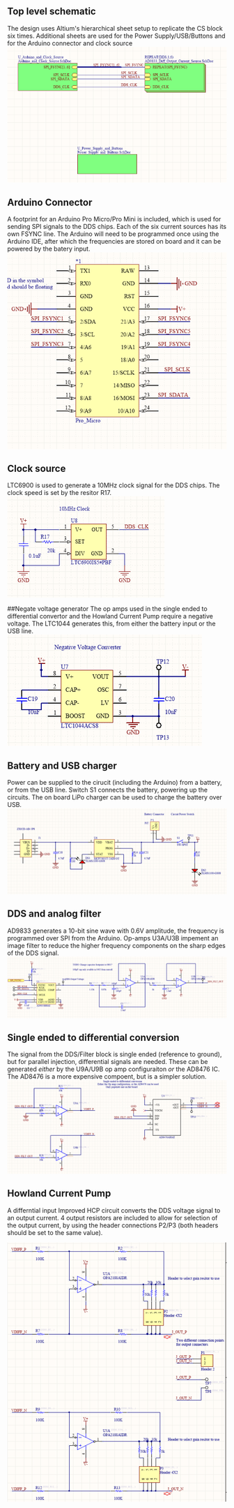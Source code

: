 ## Top level schematic
The design uses Altium's hierarchical sheet setup to replicate the CS block six times.
Additional sheets are used for the Power Supply/USB/Buttons and for the Arduino connector and clock source
![TOP](https://github.com/EIT-team/Parallel_CS_Altium/blob/master/doc/images/top_level.PNG)

## Arduino Connector
A footprint for an Arduino Pro Micro/Pro Mini is included, which is used for sending SPI signals to the DDS chips. Each of the six current sources has its own FSYNC line.
The Arduino will need to be programmed once using the Arduino IDE, after which the frequencies are stored on board and it can be powered by the batery input.
![ARDUINO](https://github.com/EIT-team/Parallel_CS_Altium/blob/master/doc/images/Arduino.png)

## Clock source
LTC6900 is used to generate a 10MHz clock signal for the DDS chips.  The clock speed is set by the resitor R17.
![CLOCK](https://github.com/EIT-team/Parallel_CS_Altium/blob/master/doc/images/Clock.png)

##Negate voltage generator
The op amps used in the single ended to differential convertor and the Howland Current Pump require a negative voltage. The LTC1044 generates this, from either the battery input or the USB line.
![VOLTAGE](https://github.com/EIT-team/Parallel_CS_Altium/blob/master/doc/images/Negative_voltage_converter.png)

## Battery and USB charger
Power can be supplied to the cirucit (including the Arduino) from a battery, or from the USB line. Switch S1 connects the battery, powering up the circuits. The on board LiPo charger can be used to charge the battery over USB.
![BATTERY](https://github.com/EIT-team/Parallel_CS_Altium/blob/master/doc/images/battery.png)

## DDS and analog filter
AD9833 generates a 10-bit sine wave with 0.6V amplitude, the frequency is programmed over SPI from the Arduino. Op-amps U3A/U3B impement an image filter to reduce the higher frequency components on the sharp edges of the DDS signal.
![DDS](https://github.com/EIT-team/Parallel_CS_Altium/blob/master/doc/images/AD9833.PNG)

## Single ended to differential conversion
The signal from the DDS/Filter block is single ended (reference to ground), but for parallel injection, differential signals are needed. These can be generated _either_ by the U9A/U9B op amp configuraiton _or_ the AD8476 IC. The AD8476 is a more expensive compoent, but is a simpler solution.
![DIFF](https://github.com/EIT-team/Parallel_CS_Altium/blob/master/doc/images/single_to_diff.PNG)

## Howland Current Pump
A differntial input Improved HCP circuit converts the DDS voltage signal to an output current. 4 output resistors are included to allow for selection of the output current, by using the header connections P2/P3 (both headers should be set to the same value).

![HCP](https://github.com/EIT-team/Parallel_CS_Altium/blob/master/doc/images/HCP.PNG)
